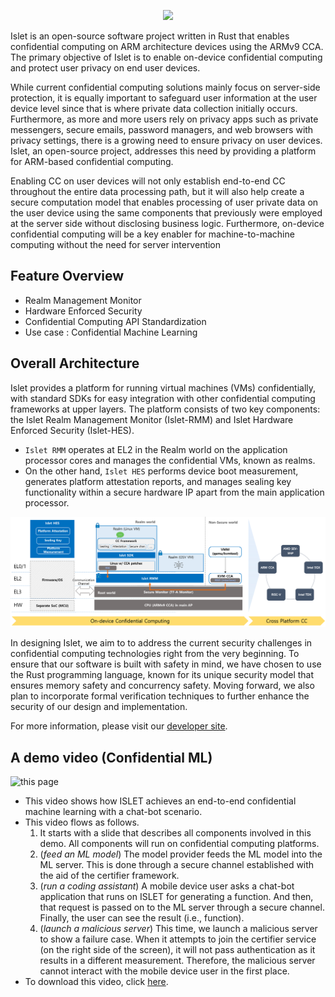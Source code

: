 <p align="center"><img src="https://github.com/Samsung/islet/blob/main/doc/res/logo-title.jpg?raw=true" height="100px"></p>

Islet is an open-source software project written in Rust that enables confidential computing 
on ARM architecture devices using the ARMv9 CCA.
The primary objective of Islet is to enable on-device confidential computing 
and protect user privacy on end user devices. 

While current confidential computing solutions mainly focus on server-side 
protection,  it is equally important to safeguard user information at the user 
device level  since that is where private data collection initially occurs.
Furthermore, as more and more users rely on privacy apps such as private 
messengers,  secure emails, password managers, and web browsers with privacy 
settings,  there is a growing need to ensure privacy on user devices.
Islet, an open-source project, addresses this need by providing a platform
 for ARM-based confidential computing. 

Enabling CC on user devices will not only establish end-to-end CC throughout 
the entire data processing path, 
but it will also help create a secure computation model 
that enables processing of user private data on the user device 
using the same components that previously were employed at the server side 
without disclosing business logic. 
Furthermore, on-device confidential computing will be a key enabler for 
machine-to-machine computing without the need for server intervention

## Feature Overview
- Realm Management Monitor
- Hardware Enforced Security
- Confidential Computing API Standardization
- Use case : Confidential Machine Learning

## Overall Architecture

Islet provides a platform for running virtual machines (VMs) 
confidentially, with standard SDKs for easy integration with other confidential 
computing frameworks at upper layers. 
The platform consists of two key components: 
the Islet Realm Management Monitor (Islet-RMM) and Islet Hardware Enforced Security (Islet-HES).  

- `Islet RMM` operates at EL2 in the Realm world on the application processor cores 
and manages the confidential VMs, known as realms. 
- On the other hand, `Islet HES` performs device boot measurement, generates 
platform attestation reports, and manages sealing key functionality within a secure 
hardware IP apart from the main application processor.

![islet-overview](doc/res/overview.png)

In designing Islet, we aim to to address the current security challenges in confidential 
computing technologies right from the very beginning.
To ensure that our software is built with safety in mind, we have chosen to use the 
Rust programming language, known for its unique security model that ensures memory 
safety and concurrency safety. 
Moving forward, we also plan to incorporate formal 
verification techniques to further enhance the security of our design and implementation.

For more information, please visit our [developer site](https://samsung.github.io/islet/).

## A demo video (Confidential ML)

![this page](https://github.com/Samsung/islet/raw/main/examples/confidential-ml/video/confidential_ml.gif)

- This video shows how ISLET achieves an end-to-end confidential machine learning with a chat-bot scenario.
- This video flows as follows.
  1. It starts with a slide that describes all components involved in this demo. All components will run on confidential computing platforms.
  2. (*feed an ML model*) The model provider feeds the ML model into the ML server. This is done through a secure channel established with the aid of the certifier framework.
  3. (*run a coding assistant*) A mobile device user asks a chat-bot application that runs on ISLET for generating a function. And then, that request is passed on to the ML server through a secure channel. Finally, the user can see the result (i.e., function).
  4. (*launch a malicious server*) This time, we launch a malicious server to show a failure case. When it attempts to join the certifier service (on the right side of the screen), it will not pass authentication as it results in a different measurement. Therefore, the malicious server cannot interact with the mobile device user in the first place.
- To download this video, click [here](https://github.com/Samsung/islet/raw/main/examples/confidential-ml/video/confidential_ml.mp4).
